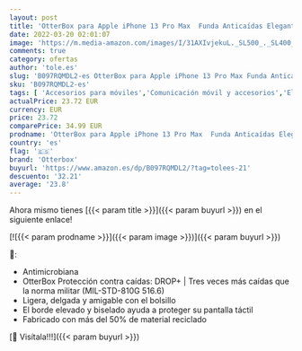 ```yaml
---
layout: post
title: 'OtterBox para Apple iPhone 13 Pro Max  Funda Anticaídas Elegante  Symmetry Series  Reset Purple Morado'
date: 2022-03-20 02:01:07
image: 'https://m.media-amazon.com/images/I/31AXIvjekuL._SL500_._SL400_.jpg'
comments: true
category: ofertas
author: 'tole.es'
slug: 'B097RQMDL2-es OtterBox para Apple iPhone 13 Pro Max Funda Anticaídas...'
sku: 'B097RQMDL2-es'
tags: [ 'Accesorios para móviles','Comunicación móvil y accesorios','Electrónica','Fundas y carcasas para teléfonos móviles','apple','iphone','otterbox', ]
actualPrice: 23.72 EUR
currency: EUR
price: 23.72
comparePrice: 34.99 EUR
prodname: 'OtterBox para Apple iPhone 13 Pro Max  Funda Anticaídas Elegante  Symmetry Series  Reset Purple Morado'
country: 'es'
flag: '🇪🇸'
brand: 'Otterbox'
buyurl: 'https://www.amazon.es/dp/B097RQMDL2/?tag=tolees-21'
descuento: '32.21'
average: '23.8'
---
```


Ahora mismo tienes [{{< param title >}}]({{< param buyurl >}}) en el siguiente enlace!

[![{{< param prodname >}}]({{< param image >}})]({{< param buyurl >}})

🔎:

- Antimicrobiana
- OtterBox Protección contra caídas: DROP+ | Tres veces más caídas que la norma militar (MIL-STD-810G 516.6)
- Ligera, delgada y amigable con el bolsillo
- El borde elevado y biselado ayuda a proteger su pantalla táctil
- Fabricado con más del 50% de material reciclado

[🛒 Visítala!!!]({{< param buyurl >}})
